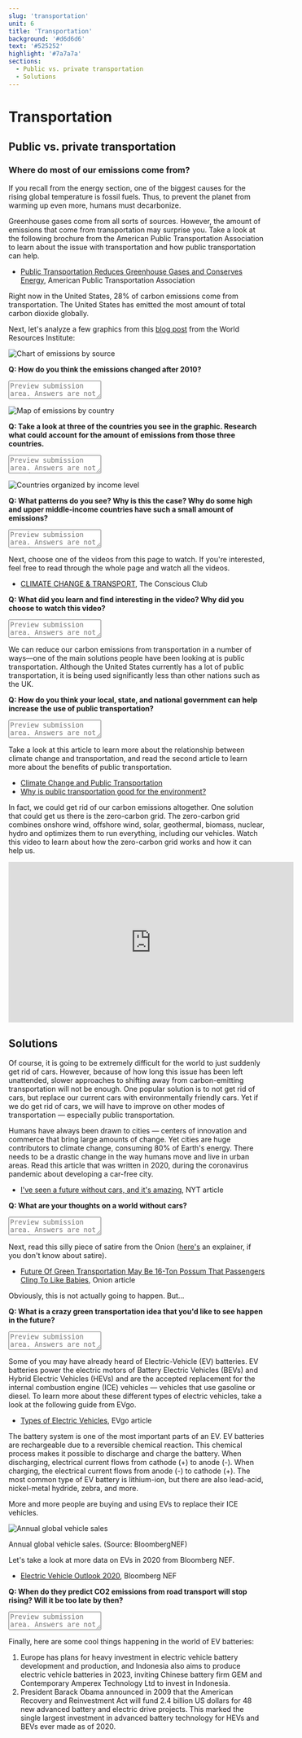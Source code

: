 ```yaml
---
slug: 'transportation'
unit: 6
title: 'Transportation'
background: '#d6d6d6'
text: '#525252'
highlight: '#7a7a7a'
sections:
  - Public vs. private transportation
  - Solutions
---
```




# Transportation


## Public vs. private transportation


### Where do most of our emissions come from?

	

If you recall from the energy section, one of the biggest causes for the rising global temperature is fossil fuels. Thus, to prevent the planet from warming up even more, humans must decarbonize.

Greenhouse gases come from all sorts of sources. However, the amount of emissions that come from transportation may surprise you. Take a look at the following brochure from the American Public Transportation Association to learn about the issue with transportation and how public transportation can help.



*   [Public Transportation Reduces Greenhouse Gases and Conserves Energy](https://www.apta.com/wp-content/uploads/Resources/resources/reportsandpublications/Documents/greenhouse_brochure.pdf), American Public Transportation Association

Right now in the United States, 28% of carbon emissions come from transportation. The United States has emitted the most amount of total carbon dioxide globally.

Next, let's analyze a few graphics from this [blog post](https://www.wri.org/blog/2019/10/everything-you-need-know-about-fastest-growing-source-global-emissions-transport) from the World Resources Institute:



![Chart of emissions by source](./images/6-emissions.png)


**Q: How do you think the emissions changed after 2010?**


<textarea placeholder="Preview submission area. Answers are not saved."></textarea>




![Map of emissions by country](./images/6-countries.png)


**Q: Take a look at three of the countries you see in the graphic. Research what could account for the amount of emissions from those three countries.**

<textarea placeholder="Preview submission area. Answers are not saved."></textarea>





![Countries organized by income level](./images/6-income.png)


**Q: What patterns do you see? Why is this the case? Why do some high and upper middle-income countries have such a small amount of emissions?**

<textarea placeholder="Preview submission area. Answers are not saved."></textarea>

Next, choose one of the videos from this page to watch. If you're interested, feel free to read through the whole page and watch all the videos.



*   [CLIMATE CHANGE & TRANSPORT](https://www.theconsciouschallenge.org/ecologicalfootprintbibleoverview/climate-change-transport), The Conscious Club

**Q: What did you learn and find interesting in the video? Why did you choose to watch this video?**

<textarea placeholder="Preview submission area. Answers are not saved."></textarea>

We can reduce our carbon emissions from transportation in a number of ways—one of the main solutions people have been looking at is public transportation. Although the United States currently has a lot of public transportation, it is being used significantly less than other nations such as the UK.

**Q: How do you think your local, state, and national government can help increase the use of public transportation?**

<textarea placeholder="Preview submission area. Answers are not saved."></textarea>

Take a look at this article to learn more about the relationship between climate change and transportation, and read the second article to learn more about the benefits of public transportation. 



*   [Climate Change and Public Transportation](http://bic.asn.au/information-for-moving-people/climate-change-and-public-transport)
*   [Why is public transportation good for the environment?](https://www.nationalexpresstransit.com/blog/why-is-public-transportation-good-for-the-environment/)

In fact, we could get rid of our carbon emissions altogether. One solution that could get us there is the zero-carbon grid. The zero-carbon grid combines onshore wind, offshore wind, solar, geothermal, biomass, nuclear, hydro and optimizes them to run everything, including our vehicles. Watch this video to learn about how the zero-carbon grid works and how it can help us.


<iframe width="560" height="315" src="https://www.youtube-nocookie.com/embed/pQzSyMnEw-o" frameborder="0" allow="accelerometer; autoplay; clipboard-write; encrypted-media; gyroscope; picture-in-picture" allowfullscreen></iframe>


## Solutions

Of course, it is going to be extremely difficult for the world to just suddenly get rid of cars. However, because of how long this issue has been left unattended, slower approaches to shifting away from carbon-emitting transportation will not be enough. One popular solution is to not get rid of cars, but replace our current cars with environmentally friendly cars. Yet if we do get rid of cars, we will have to improve on other modes of transportation —  especially public transportation. 

Humans have always been drawn to cities —  centers of innovation and commerce that bring large amounts of change. Yet cities are huge contributors to climate change, consuming 80% of Earth's energy. There needs to be a drastic change in the way humans move and live in urban areas. Read this article that was written in 2020, during the coronavirus pandemic about developing a car-free city.



*   [I've seen a future without cars, and it's amazing](https://www.nytimes.com/2020/07/09/opinion/sunday/ban-cars-manhattan-cities.html), NYT article

**Q: What are your thoughts on a world without cars?**

<textarea placeholder="Preview submission area. Answers are not saved."></textarea>

Next, read this silly piece of satire from the Onion ([here's](https://www.youtube.com/watch?v=io58hl1Z0TY) an explainer, if you don't know about satire).



*   [Future Of Green Transportation May Be 16-Ton Possum That Passengers Cling To Like Babies](https://www.theonion.com/experts-say-future-of-green-transportation-may-be-16-to-1844636887), Onion article

Obviously, this is not actually going to happen. But…

**Q: What is a crazy green transportation idea that you'd like to see happen in the future?**

<textarea placeholder="Preview submission area. Answers are not saved."></textarea>

Some of you may have already heard of Electric-Vehicle (EV) batteries. EV batteries power the electric motors of Battery Electric Vehicles (BEVs) and Hybrid Electric Vehicles (HEVs) and are the accepted replacement for the internal combustion engine (ICE) vehicles —  vehicles that use gasoline or diesel.  To learn more about these different types of electric vehicles, take a look at the following guide from EVgo.



*   [Types of Electric Vehicles](https://www.evgo.com/why-evs/types-of-electric-vehicles/), EVgo article

The battery system is one of the most important parts of an EV. EV batteries are rechargeable due to a reversible chemical reaction. This chemical process makes it possible to discharge and charge the battery. When discharging, electrical current flows from cathode (+) to anode (-). When charging, the electrical current flows from anode (-) to cathode (+). The most common type of EV battery is lithium-ion, but there are also lead-acid, nickel-metal hydride, zebra, and more. 

More and more people are buying and using EVs to replace their ICE vehicles.


    



![Annual global vehicle sales](./images/6-vehicles.png)
<figcaption>Annual global vehicle sales. (Source: BloombergNEF)</figcaption>

Let's take a look at more data on EVs in 2020 from Bloomberg NEF.



*   [Electric Vehicle Outlook 2020](https://about.bnef.com/electric-vehicle-outlook/), Bloomberg NEF

**Q: When do they predict CO2 emissions from road transport will stop rising? Will it be too late by then?**

<textarea placeholder="Preview submission area. Answers are not saved."></textarea>

Finally, here are some cool things happening in the world of EV batteries:



1. Europe has plans for heavy investment in electric vehicle battery development and production, and Indonesia also aims to produce electric vehicle batteries in 2023, inviting Chinese battery firm GEM and Contemporary Amperex Technology Ltd to invest in Indonesia.
2. President Barack Obama announced in 2009 that the American Recovery and Reinvestment Act will fund 2.4 billion US dollars for  48 new advanced battery and electric drive projects. This marked the single largest investment in advanced battery technology for HEVs and BEVs ever made as of 2020.